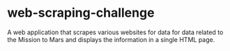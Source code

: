 # web-scraping-challenge
A web application that scrapes various websites for data for data related to the Mission to Mars and displays the information in a single HTML page.
